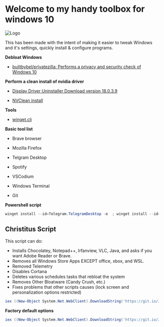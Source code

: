# Welcome to my handy toolbox for windows 10

![Logo](https://upload.wikimedia.org/wikipedia/commons/thumb/0/05/Windows_10_Logo.svg/1280px-Windows_10_Logo.svg.png)


This has been made with the intent of making it easier to tweak Windows and it's settings, quickly install & configure programs.


**Debloat Windows**

- [builtbybel/privatezilla: Performs a privacy and security check of Windows 10](https://github.com/builtbybel/privatezilla)



**Perform a clean install of nvidia driver**

- [Display Driver Uninstaller Download version 18.0.3.9](https://www.guru3d.com/files-get/display-driver-uninstaller-download,1.html)

- [NVClean install](https://uk1-dl.techpowerup.com/files/L-19L5KAfsWEo_sdDoUUMA/1623511260/NVCleanstall_1.9.0.exe)



**Tools**

- [winget.cli](https://github.com/microsoft/winget-cli)


**Basic tool list**

- Brave browser

- Mozilla Firefox

- Telgram Desktop

- Spotify

- VSCodium

- Windows Terminal

- Git


**Powershell script**

```powershell
winget install --id=Telegram.TelegramDesktop -e  ; winget install --id=Mozilla.Firefox -e  ; winget install --id=Spotify.Spotify -e  ; winget install --id=BraveSoftware.BraveBrowser -e  ; winget install --id=VSCodium.VSCodium -e  ; winget install --id=Microsoft.WindowsTerminal -e  ; winget install --id=Git.Git -e 
```


## Christitus Script

This script can do:

- Installs Chocolatey, Notepad++, Irfanview, VLC, Java, and asks if you want Adobe Reader or Brave.
- Removes all Windows Store Apps EXCEPT office, xbox, and WSL.
- Removed Telemetry
- Disables Cortana
- Deletes various schedules tasks that rebloat the system
- Removes Other Bloatware (Candy Crush, etc.)
- Fixes problems that other scripts causes (lock screen and personalization options restricted)

```powershell
iex ((New-Object System.Net.WebClient).DownloadString('https://git.io/JJ8R4'))
```

**Factory default options**

```powershell
iex ((New-Object System.Net.WebClient).DownloadString('https://git.io/JJ8R4'))
```








